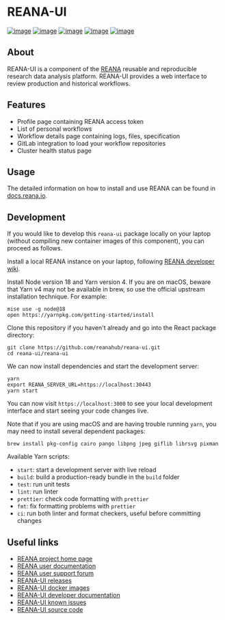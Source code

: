 # REANA-UI

[![image](https://github.com/reanahub/reana-ui/workflows/CI/badge.svg)](https://github.com/reanahub/reana-ui/actions)
[![image](https://readthedocs.org/projects/reana-ui/badge/?version=latest)](https://reana-ui.readthedocs.io/en/latest/?badge=latest)
[![image](https://img.shields.io/badge/discourse-forum-blue.svg)](https://forum.reana.io)
[![image](https://img.shields.io/github/license/reanahub/reana-ui.svg)](https://github.com/reanahub/reana-ui/blob/master/LICENSE)
[![image](https://img.shields.io/badge/code_style-prettier-ff69b4.svg)](https://github.com/prettier/prettier)

## About

REANA-UI is a component of the [REANA](http://www.reana.io/) reusable and reproducible
research data analysis platform. REANA-UI provides a web interface to review production
and historical workflows.

## Features

- Profile page containing REANA access token
- List of personal workflows
- Workflow details page containing logs, files, specification
- GitLab integration to load your workflow repositories
- Cluster health status page

## Usage

The detailed information on how to install and use REANA can be found in
[docs.reana.io](https://docs.reana.io).

## Development

If you would like to develop this `reana-ui` package locally on your laptop
(without compiling new container images of this component), you can proceed
as follows.

Install a local REANA instance on your laptop, following [REANA developer
wiki](https://github.com/reanahub/reana/wiki/Using-live-code-reload-and-debug-mode).

Install Node version 18 and Yarn version 4. If you are on macOS, beware that
Yarn v4 may not be available in brew, so use the official upstream
installation technique. For example:

```
mise use -g node@18
open https://yarnpkg.com/getting-started/install
```

Clone this repository if you haven't already and go into the React package
directory:

```console
git clone https://github.com/reanahub/reana-ui.git
cd reana-ui/reana-ui
```

We can now install dependencies and start the development server:

```console
yarn
export REANA_SERVER_URL=https://localhost:30443
yarn start
```

You can now visit `https://localhost:3000` to see your local development
interface and start seeing your code changes live.

Note that if you are using macOS and are having trouble running `yarn`, you may
need to install several dependent packages:

```console
brew install pkg-config cairo pango libpng jpeg giflib librsvg pixman
```

Available Yarn scripts:

- `start`: start a development server with live reload
- `build`: build a production-ready bundle in the `build` folder
- `test`: run unit tests
- `lint`: run linter
- `prettier`: check code formatting with `prettier`
- `fmt`: fix formatting problems with `prettier`
- `ci`: run both linter and format checkers, useful before committing changes

## Useful links

- [REANA project home page](https://www.reana.io/)
- [REANA user documentation](https://docs.reana.io)
- [REANA user support forum](https://forum.reana.io)
- [REANA-UI releases](https://reana-ui.readthedocs.io/en/latest#changes)
- [REANA-UI docker images](https://hub.docker.com/r/reanahub/reana-ui)
- [REANA-UI developer documentation](https://reana-ui.readthedocs.io/)
- [REANA-UI known issues](https://github.com/reanahub/reana-ui/issues)
- [REANA-UI source code](https://github.com/reanahub/reana-ui)
